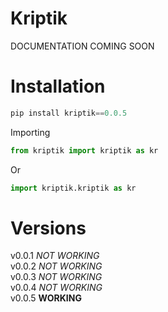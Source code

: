 # Kriptik
DOCUMENTATION COMING SOON

# Installation
```py
pip install kriptik==0.0.5
```

Importing
```py
from kriptik import kriptik as kr
```
Or
```py
import kriptik.kriptik as kr
```

# Versions
v0.0.1 _NOT WORKING_\
v0.0.2 _NOT WORKING_\
v0.0.3 _NOT WORKING_\
v0.0.4 _NOT WORKING_\
v0.0.5 **WORKING**

